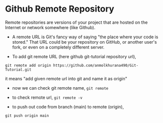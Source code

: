 # Github Remote Repository
Remote repositories are versions of your project that are hosted on the Internet or network somewhere (like Github).

- A remote URL is Git's fancy way of saying "the place where your code is stored." That URL could be your repository on GitHub, or another user's fork, or even on a completely different server.

- To add git remote URL (here github git-tutorial repository url),
```
git remote add origin https://github.com/anmolkhurana490/Git-Tutorial.git
```
it means "add given remote url into git and name it as origin"

- now we can check git remote name, `git remote`
- to check remote url, `git remote -v`

- to push out code from branch (main) to remote (origin),
```
git push origin main
```